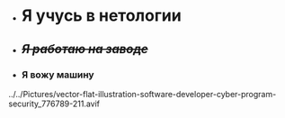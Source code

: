 - # Я учусь в нетологии
- ## ~~_Я работаю на заводе_~~ 
- ### **Я вожу машину** 
../../Pictures/vector-flat-illustration-software-developer-cyber-program-security_776789-211.avif
